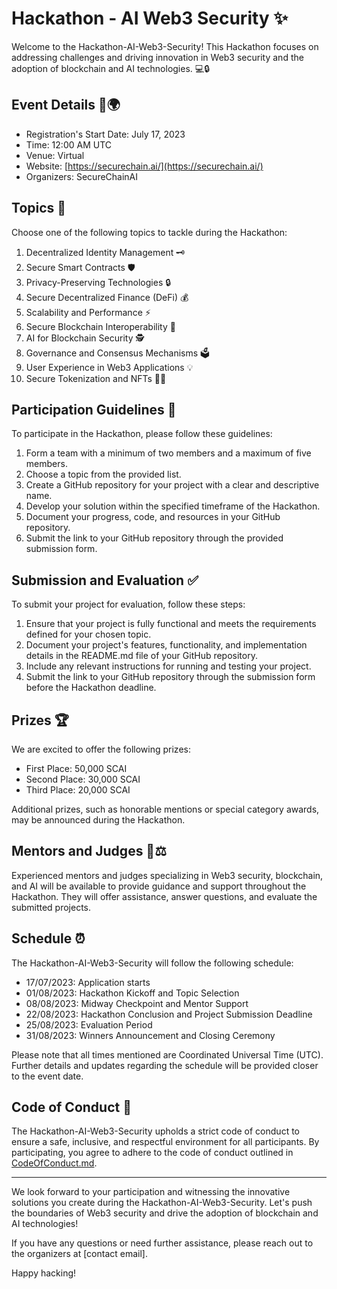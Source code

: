 # Hackathon - AI Web3 Security ✨

Welcome to the Hackathon-AI-Web3-Security! This Hackathon focuses on addressing challenges and driving innovation in Web3 security and the adoption of blockchain and AI technologies. 💻🔒

## Event Details 📅🌍

- Registration's Start Date: July 17, 2023
- Time: 12:00 AM UTC
- Venue: Virtual
- Website: [https://securechain.ai/](https://securechain.ai/)
- Organizers: SecureChainAI

## Topics 🚀

Choose one of the following topics to tackle during the Hackathon:

1. Decentralized Identity Management 🗝️
2. Secure Smart Contracts 🛡️
3. Privacy-Preserving Technologies 🔒
4. Secure Decentralized Finance (DeFi) 💰
5. Scalability and Performance ⚡
6. Secure Blockchain Interoperability 🔗
7. AI for Blockchain Security 🕵️
8. Governance and Consensus Mechanisms 🗳️
9. User Experience in Web3 Applications 💡
10. Secure Tokenization and NFTs 🚫🧩

## Participation Guidelines 📝

To participate in the Hackathon, please follow these guidelines:

1. Form a team with a minimum of two members and a maximum of five members.
2. Choose a topic from the provided list.
3. Create a GitHub repository for your project with a clear and descriptive name.
4. Develop your solution within the specified timeframe of the Hackathon.
5. Document your progress, code, and resources in your GitHub repository.
6. Submit the link to your GitHub repository through the provided submission form.

## Submission and Evaluation ✅

To submit your project for evaluation, follow these steps:

1. Ensure that your project is fully functional and meets the requirements defined for your chosen topic.
2. Document your project's features, functionality, and implementation details in the README.md file of your GitHub repository.
3. Include any relevant instructions for running and testing your project.
4. Submit the link to your GitHub repository through the submission form before the Hackathon deadline.

## Prizes 🏆

We are excited to offer the following prizes:

- First Place: 50,000 SCAI
- Second Place: 30,000 SCAI
- Third Place: 20,000 SCAI

Additional prizes, such as honorable mentions or special category awards, may be announced during the Hackathon.

## Mentors and Judges 👥⚖️

Experienced mentors and judges specializing in Web3 security, blockchain, and AI will be available to provide guidance and support throughout the Hackathon. They will offer assistance, answer questions, and evaluate the submitted projects.

## Schedule ⏰

The Hackathon-AI-Web3-Security will follow the following schedule:

- 17/07/2023: Application starts
- 01/08/2023: Hackathon Kickoff and Topic Selection
- 08/08/2023: Midway Checkpoint and Mentor Support
- 22/08/2023: Hackathon Conclusion and Project Submission Deadline
- 25/08/2023: Evaluation Period
- 31/08/2023: Winners Announcement and Closing Ceremony

Please note that all times mentioned are Coordinated Universal Time (UTC). Further details and updates regarding the schedule will be provided closer to the event date.

## Code of Conduct 🤝

The Hackathon-AI-Web3-Security upholds a strict code of conduct to ensure a safe, inclusive, and respectful environment for all participants. By participating, you agree to adhere to the code of conduct outlined in [CodeOfConduct.md](CodeOfConduct.md).

---

We look forward to your participation and witnessing the innovative solutions you create during the Hackathon-AI-Web3-Security. Let's push the boundaries of Web3 security and drive the adoption of blockchain and AI technologies!

If you have any questions or need further assistance, please reach out to the organizers at [contact email].

Happy hacking! 
